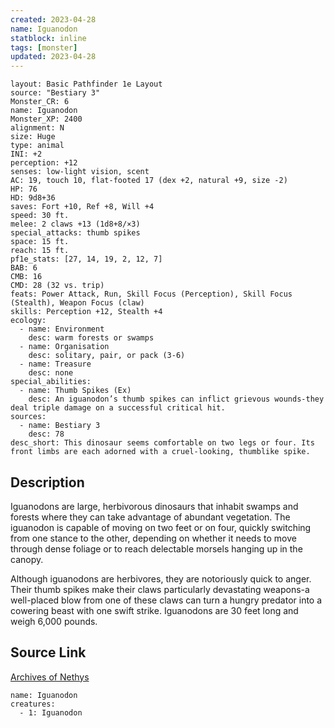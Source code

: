```yaml
---
created: 2023-04-28
name: Iguanodon
statblock: inline
tags: [monster]
updated: 2023-04-28
---
```

```statblock
layout: Basic Pathfinder 1e Layout
source: "Bestiary 3"
Monster_CR: 6
name: Iguanodon
Monster_XP: 2400
alignment: N
size: Huge
type: animal
INI: +2
perception: +12
senses: low-light vision, scent
AC: 19, touch 10, flat-footed 17 (dex +2, natural +9, size -2)
HP: 76
HD: 9d8+36
saves: Fort +10, Ref +8, Will +4
speed: 30 ft.
melee: 2 claws +13 (1d8+8/×3)
special_attacks: thumb spikes
space: 15 ft.
reach: 15 ft.
pf1e_stats: [27, 14, 19, 2, 12, 7]
BAB: 6
CMB: 16
CMD: 28 (32 vs. trip)
feats: Power Attack, Run, Skill Focus (Perception), Skill Focus (Stealth), Weapon Focus (claw)
skills: Perception +12, Stealth +4
ecology:
  - name: Environment
    desc: warm forests or swamps
  - name: Organisation
    desc: solitary, pair, or pack (3-6)
  - name: Treasure
    desc: none
special_abilities:
  - name: Thumb Spikes (Ex)
    desc: An iguanodon’s thumb spikes can inflict grievous wounds-they deal triple damage on a successful critical hit.
sources:
  - name: Bestiary 3
    desc: 78
desc_short: This dinosaur seems comfortable on two legs or four. Its front limbs are each adorned with a cruel-looking, thumblike spike.
```
## Description
Iguanodons are large, herbivorous dinosaurs that inhabit swamps and forests where they can take advantage of abundant vegetation. The iguanodon is capable of moving on two feet or on four, quickly switching from one stance to the other, depending on whether it needs to move through dense foliage or to reach delectable morsels hanging up in the canopy.

Although iguanodons are herbivores, they are notoriously quick to anger. Their thumb spikes make their claws particularly devastating weapons-a well-placed blow from one of these claws can turn a hungry predator into a cowering beast with one swift strike. Iguanodons are  30 feet long and weigh 6,000 pounds.
## Source Link
[Archives of Nethys](https://aonprd.com/MonsterDisplay.aspx?ItemName=Iguanodon)
```encounter-table
name: Iguanodon
creatures:
  - 1: Iguanodon
```
